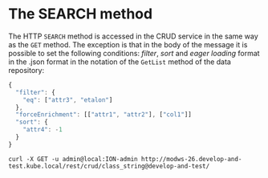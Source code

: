 # The SEARCH method

The HTTP `SEARCH` method is accessed in the CRUD service in the same way as the `GET` method. The exception is that in the body of the message it is possible to set the following conditions: *filter*, *sort* and *eager loading* format in the .json format in the notation of the `GetList` method of the data repository:

```javascript
{
  "filter": {
    "eq": ["attr3", "etalon"]
  },
  "forceEnrichment": [["attr1", "attr2"], ["col1"]]
  "sort": {
    "attr4": -1
  } 
}
```

```
curl -X GET -u admin@local:ION-admin http://modws-26.develop-and-test.kube.local/rest/crud/class_string@develop-and-test/
```